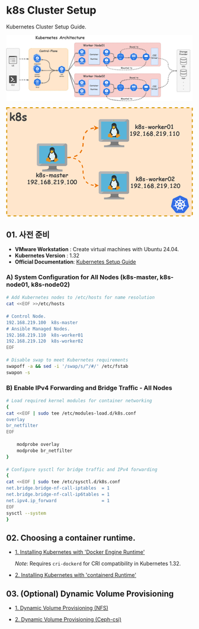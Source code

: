 # k8s Cluster Setup

Kubernetes Cluster Setup Guide.

![k8s-arch](https://github.com/revenge1005/k8s-cluster-setup/blob/main/k8s-architecture.png)

![node_info.drawio](https://github.com/revenge1005/k8s-cluster-setup/blob/main/node_info.drawio.png)


## 01. 사전 준비

- **VMware Workstation** : Create virtual machines with Ubuntu 24.04.
- **Kubernetes Version** : 1.32
- **Official Documentation**: [Kubernetes Setup Guide](https://kubernetes.io/docs/setup/production-environment/tools/kubeadm/install-kubeadm/)

### A) System Configuration for All Nodes (k8s-master, k8s-node01, k8s-node02)

```bash
# Add Kubernetes nodes to /etc/hosts for name resolution
cat <<EOF >>/etc/hosts

# Control Node.
192.168.219.100  k8s-master  
# Ansible Managed Nodes.
192.168.219.110  k8s-worker01  
192.168.219.120  k8s-worker02
EOF

# Disable swap to meet Kubernetes requirements
swapoff -a && sed -i '/swap/s/^/#/' /etc/fstab
swapon -s
```

### B) Enable IPv4 Forwarding and Bridge Traffic - All Nodes

```bash
# Load required kernel modules for container networking
{
cat <<EOF | sudo tee /etc/modules-load.d/k8s.conf
overlay
br_netfilter
EOF

	modprobe overlay
	modprobe br_netfilter
}

# Configure sysctl for bridge traffic and IPv4 forwarding
{
cat <<EOF | sudo tee /etc/sysctl.d/k8s.conf
net.bridge.bridge-nf-call-iptables  = 1
net.bridge.bridge-nf-call-ip6tables = 1
net.ipv4.ip_forward                 = 1
EOF
sysctl --system
}
```

## 02. Choosing a container runtime.

- [1. Installing Kubernetes with 'Docker Engine Runtime'](https://github.com/revenge1005/k8s-cluster-setup/tree/main/Container%20runtime/01.%20Docker%20Engine)

  *Note*: Requires `cri-dockerd` for CRI compatibility in Kubernetes 1.32.

- [2. Installing Kubernetes with 'containerd Runtime'](https://github.com/revenge1005/k8s-cluster-setup/tree/main/Container%20runtime/02.%20containerd)


## 03. (Optional) Dynamic Volume Provisioning

- [1. Dynamic Volume Provisioning (NFS)](https://github.com/revenge1005/k8s-cluster-setup/blob/main/Dynamic%20Volume%20Provisioning/NFS/readme.md)

- [2. Dynamic Volume Provisioning (Ceph-csi)]()